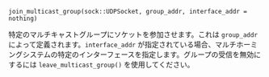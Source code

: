 ```
join_multicast_group(sock::UDPSocket, group_addr, interface_addr = nothing)
```

特定のマルチキャストグループにソケットを参加させます。これは `group_addr` によって定義されます。`interface_addr` が指定されている場合、マルチホーミングシステムの特定のインターフェースを指定します。グループの受信を無効にするには `leave_multicast_group()` を使用してください。

